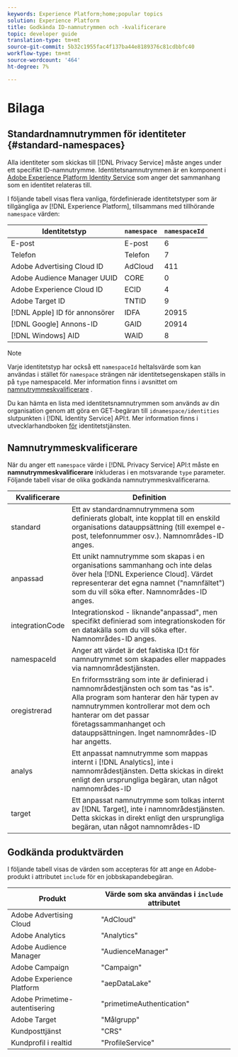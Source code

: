 ```yaml
---
keywords: Experience Platform;home;popular topics
solution: Experience Platform
title: Godkända ID-namnutrymmen och -kvalificerare
topic: developer guide
translation-type: tm+mt
source-git-commit: 5b32c1955fac4f137ba44e8189376c81cdbbfc40
workflow-type: tm+mt
source-wordcount: '464'
ht-degree: 7%

---
```



# Bilaga

## Standardnamnutrymmen för identiteter {#standard-namespaces}

Alla identiteter som skickas till [!DNL Privacy Service] måste anges under ett specifikt ID-namnutrymme. Identitetsnamnutrymmen är en komponent i [Adobe Experience Platform Identity Service](../../identity-service/home.md) som anger det sammanhang som en identitet relateras till.

I följande tabell visas flera vanliga, fördefinierade identitetstyper som är tillgängliga av [!DNL Experience Platform], tillsammans med tillhörande `namespace` värden:

| Identitetstyp | `namespace` | `namespaceId` |
| --- | --- | --- |
| E-post | E-post | 6 |
| Telefon | Telefon | 7 |
| Adobe Advertising Cloud ID | AdCloud | 411 |
| Adobe Audience Manager UUID | CORE | 0 |
| Adobe Experience Cloud ID | ECID | 4 |
| Adobe Target ID | TNTID | 9 |
| [!DNL Apple] ID för annonsörer | IDFA | 20915 |
| [!DNL Google] Annons-ID | GAID | 20914 |
| [!DNL Windows] AID | WAID | 8 |

>[!NOTE]
>
>Varje identitetstyp har också ett `namespaceId` heltalsvärde som kan användas i stället för `namespace` strängen när identitetsegenskapen ställs in på `type` namespaceId. Mer information finns i avsnittet om [namnutrymmeskvalificerare](#namespace-qualifiers) .

Du kan hämta en lista med identitetsnamnutrymmen som används av din organisation genom att göra en GET-begäran till `idnamespace/identities` slutpunkten i [!DNL Identity Service] API:t. Mer information finns i utvecklarhandboken [för](../../identity-service/api/getting-started.md) identitetstjänsten.

## Namnutrymmeskvalificerare

När du anger ett `namespace` värde i [!DNL Privacy Service] API:t måste en **namnutrymmeskvalificerare** inkluderas i en motsvarande `type` parameter. Följande tabell visar de olika godkända namnutrymmeskvalificerarna.

| Kvalificerare | Definition |
| --------- | ---------- |
| standard | Ett av standardnamnutrymmena som definierats globalt, inte kopplat till en enskild organisations datauppsättning (till exempel e-post, telefonnummer osv.). Namnområdes-ID anges. |
| anpassad | Ett unikt namnutrymme som skapas i en organisations sammanhang och inte delas över hela [!DNL Experience Cloud]. Värdet representerar det egna namnet (&quot;namnfältet&quot;) som du vill söka efter. Namnområdes-ID anges. |
| integrationCode | Integrationskod - liknande&quot;anpassad&quot;, men specifikt definierad som integrationskoden för en datakälla som du vill söka efter. Namnområdes-ID anges. |
| namespaceId | Anger att värdet är det faktiska ID:t för namnutrymmet som skapades eller mappades via namnområdestjänsten. |
| oregistrerad | En friformssträng som inte är definierad i namnområdestjänsten och som tas &quot;as is&quot;. Alla program som hanterar den här typen av namnutrymmen kontrollerar mot dem och hanterar om det passar företagssammanhanget och datauppsättningen. Inget namnområdes-ID har angetts. |
| analys | Ett anpassat namnutrymme som mappas internt i [!DNL Analytics], inte i namnområdestjänsten. Detta skickas in direkt enligt den ursprungliga begäran, utan något namnområdes-ID |
| target | Ett anpassat namnutrymme som tolkas internt av [!DNL Target], inte i namnområdestjänsten. Detta skickas in direkt enligt den ursprungliga begäran, utan något namnområdes-ID |

## Godkända produktvärden

I följande tabell visas de värden som accepteras för att ange en Adobe-produkt i attributet `include` för en jobbskapandebegäran.

| Produkt | Värde som ska användas i `include` attributet |
--- | ---
| Adobe Advertising Cloud | &quot;AdCloud&quot; |
| Adobe Analytics | &quot;Analytics&quot; |
| Adobe Audience Manager | &quot;AudienceManager&quot; |
| Adobe Campaign | &quot;Campaign&quot; |
| Adobe Experience Platform | &quot;aepDataLake&quot; |
| Adobe Primetime-autentisering | &quot;primetimeAuthentication&quot; |
| Adobe Target | &quot;Målgrupp&quot; |
| Kundposttjänst | &quot;CRS&quot; |
| Kundprofil i realtid | &quot;ProfileService&quot; |